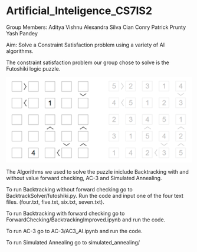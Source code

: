 # Artificial_Inteligence_CS7IS2

Group Members: 
Aditya Vishnu
Alexandra Silva
Cian Conry
Patrick Prunty
Yash Pandey

Aim: Solve a Constraint Satisfaction problem using a variety of AI algorithms. 

The constraint satisfaction problem our group chose to solve is the Futoshiki logic puzzle. 

![Alt text](puzzleExample.png?raw=true)

The Algorithms we used to solve the puzzle iniclude Backtracking with and without value forward checking, AC-3 and Simulated Annealing. 

To run Backtracking without forward checking go to BacktrackSolver/futoshiki.py. Run the code and input one of the four text files. (four.txt, five.txt, six.txt, seven.txt). 

To run Backtracking with forward checking go to ForwardChecking/BacktrackingImproved.ipynb and run the code.

To run AC-3 go to AC-3/AC3_AI.ipynb and run the code. 

To run Simulated Annealing go to simulated_annealing/
